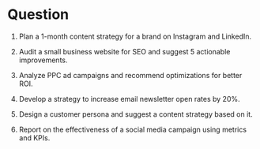 # Question

1. Plan a 1-month content strategy for a brand on Instagram and LinkedIn.

2. Audit a small business website for SEO and suggest 5 actionable improvements.

3. Analyze PPC ad campaigns and recommend optimizations for better ROI.

4. Develop a strategy to increase email newsletter open rates by 20%.

5. Design a customer persona and suggest a content strategy based on it.

6. Report on the effectiveness of a social media campaign using metrics and KPIs.
